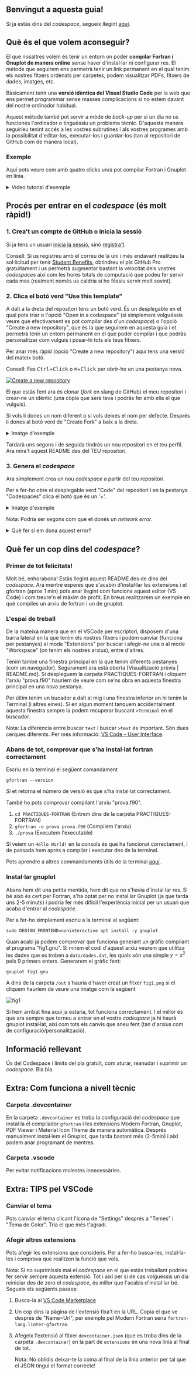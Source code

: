 ## Benvingut a aquesta guia!
Si ja estàs dins del *codespace*, segueix llegint [aquí](#qu%C3%A8-fer-un-cop-dins-del-codespace).
## Què és el que volem aconseguir?
El que nosaltres volem és tenir un entorn on poder **compilar Fortran i Gnuplot de manera online** sense haver d'instal·lar ni configurar res. El mètode que seguirem ens permetrà tenir un link permanent en el qual tenim els nostres fitxers ordenats per carpetes, podem visualitzar PDFs, fitxers de dades, imatges, etc.

Bàsicament tenir una **versió idèntica del Visual Studio Code** per la web que ens permet programmar sense masses complicacions si no estem davant del nostre ordinador habitual.

Aquest mètode també pot servir a mòde de *back-up* per si un dia no us funcionés l'ordinador o tinguéssiu un problema tècnic. D'aquesta manera seguiríeu tenint accés a les vostres subrutines i als vostres programes amb la possibilitat d'editar-los, executar-los i guardar-los (tan al repositori de GitHub com de manera local).

### Exemple
Aquí pots veure com amb quatre clicks un/a pot compilar Fortran i Gnuplot en línia.
<details>
  <summary>Vídeo tutorial d'exemple</summary>
  https://github.com/user-attachments/assets/31f4ed84-1f8d-44e1-9c44-096096bcde7b
</details>

## Procés per entrar en el *codespace* (és molt ràpid!)

### 1. Crea't un compte de GitHub o inicia la sessió
Si ja tens un usuari [inicia la sessió](https://github.com/login), sinó [registra't](https://github.com/signup).

Consell: Si us registreu amb el correu de la uni i més endavant realitzeu la sol·licitud per tenir [Student Benefits](https://fisicaubwiki.notion.site/Utilitzar-la-IA-GitHub-Copilot-d25a3dd6dd384b0ea4586a309a5b0fdc), obtindreu el pla GitHub Pro gratuïtament i us permetrà augmentar bastant la velocitat dels vostres *codespaces* així com les hores totals de computació que podeu fer servir cada mes (realment només us caldria si ho féssiu servir molt sovint).
### 2. Clica el botó verd "Use this template"
A dalt a la dreta del repositori tens un botó verd. És un desplegable en el qual pots triar o l'opció "Open in a codespace" (si simplement volguéssis veure que efectivament es pot compilar des d'un *codespace*) o l'opció "Create a new repository", que és la que seguirem en aquesta guia i et permetrà tenir un entorn permanent en el que poder compilar i que podràs personalitzar com vulguis i posar-hi tots els teus fitxers.

Per anar més ràpid (opció "Create a new repository") aquí tens una versió del mateix botó. 

Consell: Fes <kbd>Ctrl</kbd>+<kbd>Click</kbd> o <kbd>&#8984;</kbd>+<kbd>Click</kbd> per obrir-ho en una pestanya nova.

[![Create a new repository](https://img.shields.io/badge/Use_this_Template-green.svg)](https://github.com/Mapaor/compilador-fortran/generate)

El que estàs fent ara és clonar (*fork* en slang de GitHub) el meu repositori i crear-ne un idèntic (una còpia que serà teva i podràs fer amb ella el que vulguis).

Si vols li dones un nom diferent o si vols deixes el nom per defecte. Després li dones al botó verd de "Create Fork" a baix a la dreta.

<details>
  <summary>Imatge d'exemple</summary>
  <img width="571" alt="Screenshot 2024-09-28 at 23-28-54 Fork Mapaor_compilador-fortran" src="https://github.com/user-attachments/assets/255c396c-483b-4224-8591-98c7cb50c671">
</details>

Tardarà uns segons i de seguida tindràs un nou repositori en el teu perfil. Ara mira't aquest README des del TEU repositori.

### 3. Genera el *codespace*
Ara simplement crea un nou *codespace* a partir del teu repositori. 

Per a fer-ho obre el desplegable verd "Code" del repositori i en la pestanya "Codespaces" clica el botó que és un '+'.
<details>
<summary>Imatge d'exemple</summary>
  <img width="349" alt="new_code_space" src="https://github.com/user-attachments/assets/737c9403-63fe-4c9a-86bf-1b472c894501">
</details>

Nota: Podria ser segons com que et donés un _network error_.
<details>
<summary>Què fer si em dona aquest error?</summary>
  Segurament sigui degut a que tens un ad-blocker, una extensió que restringeix alguna funcionalitat del navegador o que et trobes en una pestanya d'incògnit. Prova a descativar temporalment alguna de les extensions o canviar de navegador.
</details>

## Què fer un cop dins del *codespace*?
### Primer de tot felicitats!
Molt bé, enhorabona! Estàs llegint aquest README des de dins del *codespace*. Ara mentre esperes que s'acabin d'instal·lar les extensions i el gfortran (aprox 1 min) pots anar llegint com funciona aquest editor (VS Code) i com treure'n el màxim de profit. En breus realitzarem un exemple en què compiles un arxiu de fortran i un de gnuplot.
### L'espai de treball
De la mateixa manera que en el VSCode per escriptori, disposem d'una barra lateral en la que tenim els nostres fitxers i podem canviar (funciona per pestanyes) al mode "Extensions" per buscar i afegir-ne una o al mode "Workspace" (on tenim els nostres arxius), entre d'altres.

Tenim també una finestra principal en la que tenim diferents pestanyes (com un navegador). Segurament ara està oberta [Visualització prèvia | README.md]. Si despleguem la carpeta PRACTIQUES-FORTRAN i cliquem l'arxiu "prova.f90" hauríem de veure com se'ns obra en aquesta finestra principal en una nova pestanya.

Per últim tenim un bucador a dalt al mig i una finestra inferior on hi tenim la Terminal (i altres eines). Si en algun moment tanquem accidentalment aquesta finestra sempre la podem recuperar buscant `>Terminal` en el buscador.

Nota: La diferència entre buscar `text` i buscar `>text` és important. Són dues cerques diferents. Per més informació: [VS Code - User Interface](https://code.visualstudio.com/docs/getstarted/userinterface).
### Abans de tot, comprovar que s'ha instal·lat fortran correctament
Escriu en la terminal el següent comandament
```
gfortran --version
```
Si et retorna el número de versió és que s'ha instal·lat correctament. 

També ho pots comprovar compilant l'arxiu "prova.f90".
1. `cd PRACTIQUES-FORTRAN` (Entrem dins de la carpeta PRACTIQUES-FORTRAN)
2. `gfortran -o prova prova.f90` (Compilem l'arxiu)
3. `./prova` (Executem l'executable)

Si veiem un `Hello World!` en la consola és que ha funcionat correctament, i de passada hem aprés a compilar i executar des de la terminal.

Pots aprendre a altres commandaments útils de la terminal [aquí](https://fisicaubwiki.notion.site/Instal-lar-Fortran-i-Gnuplot-per-Mac-XCode-i-VSCode-10e11a9761ab80f49c23f87a4c490d68#10e11a9761ab805899e5d8f1efc14684).
### Instal·lar gnuplot
Abans hem dit una petita mentida, hem dit que no s'havia d'instal·lar res. Si bé això és cert per Fortran, s'ha optat per no instal·lar Gnuplot (ja que tarda uns 2-5 minuts) i podria fer més difícil l'experiència inicial per un usuari que acaba d'entrar al *codespace*.

Per a fer-ho simplement escriu a la terminal el següent:
```
sudo DEBIAN_FRONTEND=noninteractive apt install -y gnuplot
```

Quan acabi ja podem comprovar que funciona generant un gràfic compilant el programa "fig1.gnu". Si mirem el codi d'aquest arxiu veurem que utilitza les dades que es troben a `data/dades.dat`, les quals són una simple $y=x^2$ pels 9 primers enters. Generarem el gràfic fent:

```
gnuplot fig1.gnu
```

A dins de la carpeta `/out` s'hauria d'haver creat un fitxer `fig1.png` si el cliquem hauríem de veure una imatge com la següent

![fig1](https://github.com/user-attachments/assets/70fda62b-5cc7-4103-8024-c661c6a17d7d)


Si hem arribat fina aquí ja estaria, tot funciona correctament. I el millor és que ara sempre que torneu a entrar en el vostre *codespace* ja hi haurà gnuplot instal·lat, així com tots els canvis que aneu fent (tan d'arxius com de configuració/personalització).
## Informació rellevant
Ús del Codespace i límits del pla gratuït, com aturar, reanudar i suprimir un *codespace*. Bla bla.
## Extra: Com funciona a nivell tècnic
### Carpeta .devcontainer
En la carpeta `.devcontainer` es troba la configuració del *codespace* que instal·la el compilador `gfortran` i les extensions Modern Fortran, Gnuplot, PDF Viewer i Material Icon Theme de manera automàtica.
Després manualment instal·lem el Gnuplot, que tarda bastant més (2-5min) i així podem anar programant de mentres.
### Carpeta .vscode
Per evitar notificacions molestes innecessàries.
## Extra: TIPS pel VSCode
### Canviar el tema
Pots canviar el tema clicant l'icona de "Settings" després a "Temes" i "Tema de Color". Tria el que més t'agradi.
### Afegir altres extensions 
Pots afegir les extensions que consideris. Per a fer-ho busca-les, instal·la-les i comprova que realitzen la funció que vols.

Nota: Si no suprimíssis mai el *codespace* en el que estàs treballant podries fer servir sempre aquesta extensió. Tot i així per si de cas volguéssis un dia reiniciar des de zero el *codespace*, és millor que l'acabis d'instal·lar bé. Segueix els següents passos:
1. Busca-la al [VS Code Marketplace](https://marketplace.visualstudio.com/vscode)
2. Un cop dins la pàgina de l'extensió fixa't en la URL. Copia el que ve després de "Name=Url", per exemple pel Modern Fortran seria `fortran-lang.linter-gfortran`.
3. Afegeix l'extensió al fitxer `devcontainer.json` (que es troba dins de la carpeta `.devcontainer`) en la part de `extensions` en una nova línia al final de tot.
  
   Nota: No oblidis deixar-te la coma al final de la línia anterior per tal que el JSON tingui el format correcte!
